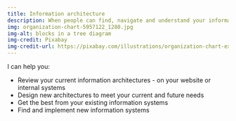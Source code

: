 ```yaml
---
title: Information architecture
description: When people can find, navigate and understand your information, they are much more likely to buy what you're selling, or to work in the way you need them to work.
img: organization-chart-5957122_1280.jpg
img-alt: blocks in a tree diagram
img-credit: Pixabay
img-credit-url: https://pixabay.com/illustrations/organization-chart-executive-staff-5957122/
---
```

I can help you:

- Review your current information architectures - on your website or internal systems
- Design new architectures to meet your current and future needs
- Get the best from your existing information systems
- Find and implement new information systems